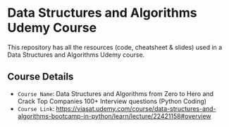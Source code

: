 # Data Structures and Algorithms Udemy Course

This repository has all the resources (code, cheatsheet & slides) used in a Data Structures and Algorithms Udemy course.

## Course Details
- `Course Name`: Data Structures and Algorithms from Zero to Hero and Crack Top Companies 100+ Interview questions (Python Coding)
- `Course Link`: https://viasat.udemy.com/course/data-structures-and-algorithms-bootcamp-in-python/learn/lecture/22421158#overview